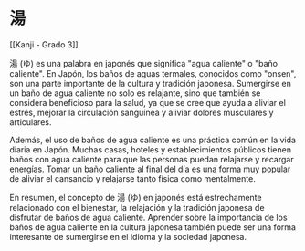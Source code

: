 # 湯

[[Kanji - Grado 3]]

湯 (ゆ) es una palabra en japonés que significa "agua caliente" o "baño caliente". En Japón, los baños de aguas termales, conocidos como "onsen", son una parte importante de la cultura y tradición japonesa. Sumergirse en un baño de agua caliente no solo es relajante, sino que también se considera beneficioso para la salud, ya que se cree que ayuda a aliviar el estrés, mejorar la circulación sanguínea y aliviar dolores musculares y articulares.

Además, el uso de baños de agua caliente es una práctica común en la vida diaria en Japón. Muchas casas, hoteles y establecimientos públicos tienen baños con agua caliente para que las personas puedan relajarse y recargar energías. Tomar un baño caliente al final del día es una forma muy popular de aliviar el cansancio y relajarse tanto física como mentalmente.

En resumen, el concepto de 湯 (ゆ) en japonés está estrechamente relacionado con el bienestar, la relajación y la tradición japonesa de disfrutar de baños de agua caliente. Aprender sobre la importancia de los baños de agua caliente en la cultura japonesa también puede ser una forma interesante de sumergirse en el idioma y la sociedad japonesa.
